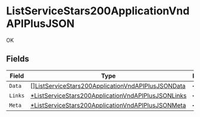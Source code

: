 # ListServiceStars200ApplicationVndAPIPlusJSON

OK


## Fields

| Field                                                                                                                              | Type                                                                                                                               | Required                                                                                                                           | Description                                                                                                                        |
| ---------------------------------------------------------------------------------------------------------------------------------- | ---------------------------------------------------------------------------------------------------------------------------------- | ---------------------------------------------------------------------------------------------------------------------------------- | ---------------------------------------------------------------------------------------------------------------------------------- |
| `Data`                                                                                                                             | [][ListServiceStars200ApplicationVndAPIPlusJSONData](../../models/operations/listservicestars200applicationvndapiplusjsondata.md)  | :heavy_minus_sign:                                                                                                                 | N/A                                                                                                                                |
| `Links`                                                                                                                            | [*ListServiceStars200ApplicationVndAPIPlusJSONLinks](../../models/operations/listservicestars200applicationvndapiplusjsonlinks.md) | :heavy_minus_sign:                                                                                                                 | N/A                                                                                                                                |
| `Meta`                                                                                                                             | [*ListServiceStars200ApplicationVndAPIPlusJSONMeta](../../models/operations/listservicestars200applicationvndapiplusjsonmeta.md)   | :heavy_minus_sign:                                                                                                                 | N/A                                                                                                                                |